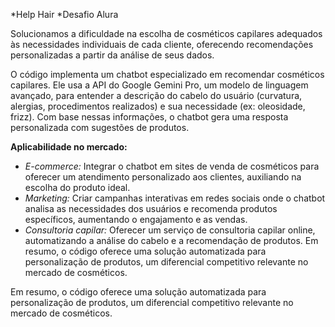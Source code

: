 *Help Hair
*Desafio Alura

Solucionamos a dificuldade na escolha de cosméticos capilares adequados às necessidades individuais de cada cliente, oferecendo recomendações personalizadas a partir da análise de seus dados.

O código implementa um chatbot especializado em recomendar cosméticos capilares. Ele usa a API do Google Gemini Pro, um modelo de linguagem avançado, para entender a descrição do cabelo do usuário (curvatura, alergias, procedimentos realizados) e sua necessidade (ex: oleosidade, frizz). Com base nessas informações, o chatbot gera uma resposta personalizada com sugestões de produtos.

**Aplicabilidade no mercado:**

*   *E-commerce:* Integrar o chatbot em sites de venda de cosméticos para oferecer um atendimento personalizado aos clientes, auxiliando na escolha do produto ideal.
*   *Marketing:* Criar campanhas interativas em redes sociais onde o chatbot analisa as necessidades dos usuários e recomenda produtos específicos, aumentando o engajamento e as vendas.
*   *Consultoria capilar:* Oferecer um serviço de consultoria capilar online, automatizando a análise do cabelo e a recomendação de produtos.
Em resumo, o código oferece uma solução automatizada para personalização de produtos, um diferencial competitivo relevante no mercado de cosméticos.

Em resumo, o código oferece uma solução automatizada para personalização de produtos, um diferencial competitivo relevante no mercado de cosméticos.
